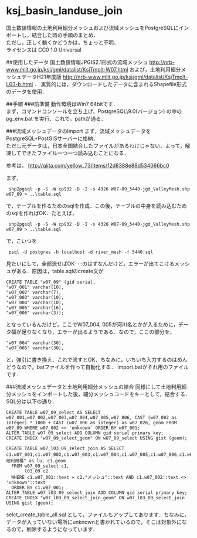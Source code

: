 # ksj_basin_landuse_join

国土数値情報の土地利用細分メッシュおよび流域メッシュをPostgreSQLにインポートし，結合した時の手順のまとめ．  
ただし，正しく動くかどうかは，ちょっと不明．  
ライセンスは CC0 1.0 Universal

##使用したデータ
国土数値情報JPGIS2.1形式の流域メッシュ http://nrb-www.mlit.go.jp/ksj/gml/datalist/KsjTmplt-W07.html および，土地利用細分メッシュデータH21年度版 http://nrb-www.mlit.go.jp/ksj/gml/datalist/KsjTmplt-L03-b.html ．
実質的には，ダウンロードしたデータに含まれるShapefile形式のデータを使用．

##手順
###前準備
動作環境はWin7 64bitです．  
まず，コマンドコンソールを立ち上げ，PostgreSQL\9.0(バージョン) の中のpg_env.bat を実行．これで，pathが通る．

###流域メッシュデータのImport
まず，流域メッシュデータをPostgreSQL+PostGISサーバーに格納．  
ただし元データは，日本全国結合したファイルがあるわけじゃない．よって，解凍してできたファイル一つ一つ読み込むことになる．

参考は， http://qiita.com/yellow_73/items/f2d8388e88d534066bc0

まず，

```
 shp2pgsql -p -S -W cp932 -D -I -s 4326 W07-09_5440-jgd_ValleyMesh.shp w07_09 > ..\table.sql
```

で，テーブルを作るためのsqlを作成．この後，テーブルの中身を読み込むためのsqlを作ればOK．たとえば，

```
 shp2pgsql -p -S -W cp932 -D -I -s 4326 W07-09_5440-jgd_ValleyMesh.shp w07_09 > ..\table.sql
```

で，こいつを

```
 psql -U postgres -h localhost -d river_mesh -f 5440.sql
```

見たいにして，全部流せばOK･･･のはずなんだけど，エラーが出てこけるメッシュがある．原因は，table.sqlのcreate文が

```
CREATE TABLE "w07_09" (gid serial,
"w07_001" varchar(10),
"w07_002" varchar(7),
"w07_003" varchar(10),
"w07_004" varchar(10),
"w07_005" varchar(16),
"w07_006" varchar(3));
```

となっているんだけど，ここでW07_004, 005が河川名とかが入るために，データ幅が足りなくなり，エラーが出るようである．なので，ここの部分を，

```
"w07_004" varchar(30),
"w07_005" varchar(30),
```

と，強引に書き換え．これで流すとOK．ちなみに，いちいち入力するのはめんどうなので，batファイルを作って自動化する．  import.batがそれ用のファイルです．

###流域メッシュデータと土地利用細分メッシュの結合
同様にして土地利用細分メッシュをインポートした後，細分メッシュコードをキーとして，結合する．SQL分は以下の通り．

```
CREATE TABLE w07_09_select AS SELECT w07_001,w07_002,w07_003,w07_004,w07_005,w07_006, CAST (w07_002 as integer) * 1000 + CAST (w07_006 as integer) as w07_026, geom FROM w07_09 WHERE w07_002 <> 'unknown' ORDER BY w07_001;
ALTER TABLE w07_09_select ADD COLUMN gid serial primary key;
CREATE INDEX "w07_09_select_geom" ON w07_09_select USING gist (geom);

CREATE TABLE w07_l03_09_select_join AS SELECT c1.w07_001,c1.w07_002,c1.w07_003,c1.w07_004,c1.w07_005,c1.w07_006,c1.w07_026,c2."土地利用種" as lu, c1.geom 
  FROM w07_09_select c1,
       l03_09 c2
  WHERE c1.w07_001::text = c2."メッシュ"::text AND c1.w07_002::text <> 'unknown'::text
  ORDER BY c1.w07_001;
ALTER TABLE w07_l03_09_select_join ADD COLUMN gid serial primary key;
CREATE INDEX "w07_l03_09_select_join_geom" ON w07_l03_09_select_join USING gist (geom);
```
selct_create_table_all.sql として，ファイルもアップしてあります．ちなみに，データが入っていない場所にunknownと書かれているので，そこは対象外になるので，削除するようになっています．

